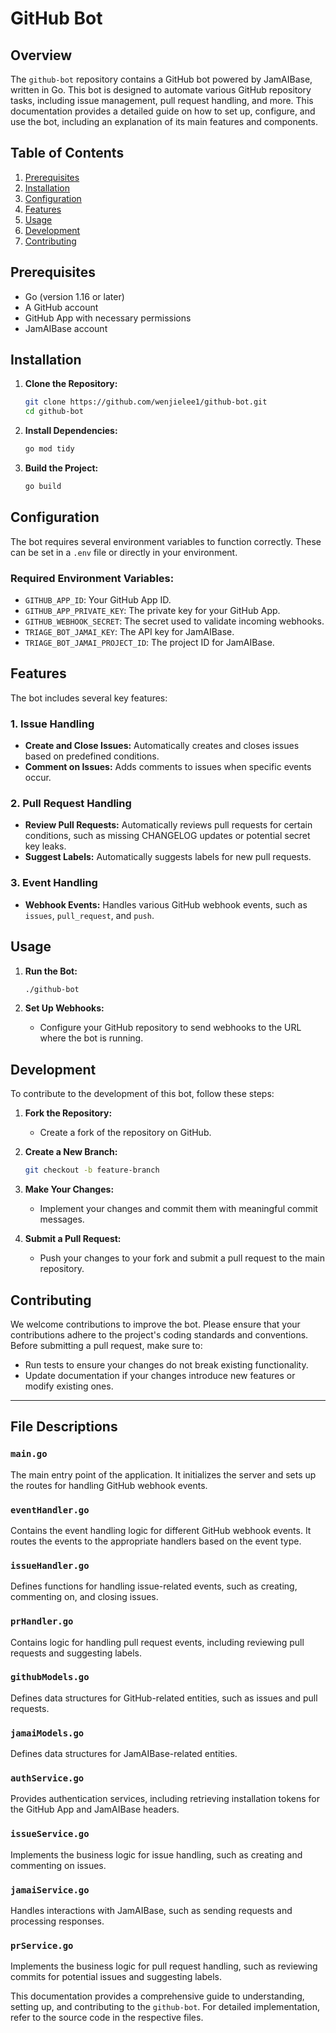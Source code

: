 
# GitHub Bot

## Overview
The `github-bot` repository contains a GitHub bot powered by JamAIBase, written in Go. This bot is designed to automate various GitHub repository tasks, including issue management, pull request handling, and more. This documentation provides a detailed guide on how to set up, configure, and use the bot, including an explanation of its main features and components.

## Table of Contents
1. [Prerequisites](#prerequisites)
2. [Installation](#installation)
3. [Configuration](#configuration)
4. [Features](#features)
5. [Usage](#usage)
6. [Development](#development)
7. [Contributing](#contributing)

## Prerequisites
- Go (version 1.16 or later)
- A GitHub account
- GitHub App with necessary permissions
- JamAIBase account

## Installation
1. **Clone the Repository:**
    ```sh
    git clone https://github.com/wenjielee1/github-bot.git
    cd github-bot
    ```

2. **Install Dependencies:**
    ```sh
    go mod tidy
    ```

3. **Build the Project:**
    ```sh
    go build
    ```

## Configuration
The bot requires several environment variables to function correctly. These can be set in a `.env` file or directly in your environment.

### Required Environment Variables:
- `GITHUB_APP_ID`: Your GitHub App ID.
- `GITHUB_APP_PRIVATE_KEY`: The private key for your GitHub App.
- `GITHUB_WEBHOOK_SECRET`: The secret used to validate incoming webhooks.
- `TRIAGE_BOT_JAMAI_KEY`: The API key for JamAIBase.
- `TRIAGE_BOT_JAMAI_PROJECT_ID`: The project ID for JamAIBase.

## Features
The bot includes several key features:

### 1. Issue Handling
- **Create and Close Issues:** Automatically creates and closes issues based on predefined conditions.
- **Comment on Issues:** Adds comments to issues when specific events occur.

### 2. Pull Request Handling
- **Review Pull Requests:** Automatically reviews pull requests for certain conditions, such as missing CHANGELOG updates or potential secret key leaks.
- **Suggest Labels:** Automatically suggests labels for new pull requests.

### 3. Event Handling
- **Webhook Events:** Handles various GitHub webhook events, such as `issues`, `pull_request`, and `push`.

## Usage
1. **Run the Bot:**
    ```sh
    ./github-bot
    ```

2. **Set Up Webhooks:**
   - Configure your GitHub repository to send webhooks to the URL where the bot is running.

## Development
To contribute to the development of this bot, follow these steps:

1. **Fork the Repository:**
    - Create a fork of the repository on GitHub.

2. **Create a New Branch:**
    ```sh
    git checkout -b feature-branch
    ```

3. **Make Your Changes:**
    - Implement your changes and commit them with meaningful commit messages.

4. **Submit a Pull Request:**
    - Push your changes to your fork and submit a pull request to the main repository.

## Contributing
We welcome contributions to improve the bot. Please ensure that your contributions adhere to the project's coding standards and conventions. Before submitting a pull request, make sure to:

- Run tests to ensure your changes do not break existing functionality.
- Update documentation if your changes introduce new features or modify existing ones.

---

## File Descriptions

### `main.go`
The main entry point of the application. It initializes the server and sets up the routes for handling GitHub webhook events.

### `eventHandler.go`
Contains the event handling logic for different GitHub webhook events. It routes the events to the appropriate handlers based on the event type.

### `issueHandler.go`
Defines functions for handling issue-related events, such as creating, commenting on, and closing issues.

### `prHandler.go`
Contains logic for handling pull request events, including reviewing pull requests and suggesting labels.

### `githubModels.go`
Defines data structures for GitHub-related entities, such as issues and pull requests.

### `jamaiModels.go`
Defines data structures for JamAIBase-related entities.

### `authService.go`
Provides authentication services, including retrieving installation tokens for the GitHub App and JamAIBase headers.

### `issueService.go`
Implements the business logic for issue handling, such as creating and commenting on issues.

### `jamaiService.go`
Handles interactions with JamAIBase, such as sending requests and processing responses.

### `prService.go`
Implements the business logic for pull request handling, such as reviewing commits for potential issues and suggesting labels.

This documentation provides a comprehensive guide to understanding, setting up, and contributing to the `github-bot`. For detailed implementation, refer to the source code in the respective files.
